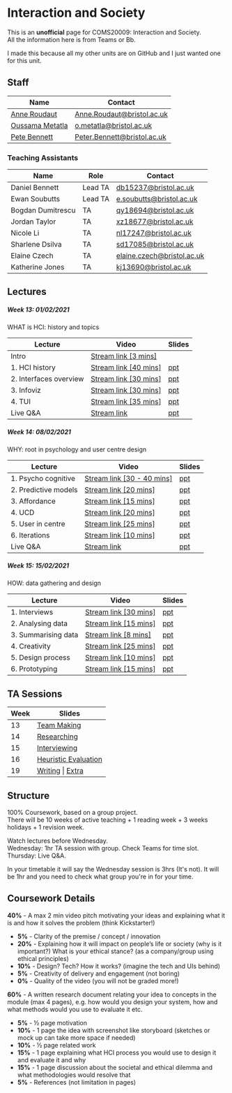 # Interaction and Society
This is an **unofficial** page for COMS20009: Interaction and Society.  
All the information here is from Teams or Bb.

I made this because all my other units are on GitHub and I just wanted one for this unit.

## Staff

| Name | Contact |
| ---- | ------- |
| [Anne Roudaut](https://www.bristol.ac.uk/people/person/Anne-Roudaut-a7b95754-76b9-4a84-aa44-eec954f5c873) | [Anne.Roudaut@bristol.ac.uk](mailto:Anne.Roudaut@bristol.ac.uk) |
| [Oussama Metatla](https://www.bristol.ac.uk/people/person/Oussama-Metatla-d8a0f795-2a01-4509-9b1e-1fa2fd913d74/) | [o.metatla@bristol.ac.uk](mailto:o.metatla@bristol.ac.uk) |
| [Pete Bennett](http://www.peteinfo.com/) | [Peter.Bennett@bristol.ac.uk](mailto:Peter.Bennett@bristol.ac.uk) |

### Teaching Assistants

| Name | Role | Contact |
| ---- |----- | ------- |
| Daniel Bennett | Lead TA | [db15237@bristol.ac.uk](mailto:db15237@bristol.ac.uk) |
| Ewan Soubutts | Lead TA | [e.soubutts@bristol.ac.uk](mailto:e.soubutts@bristol.ac.uk) |
| Bogdan Dumitrescu | TA | [qy18694@bristol.ac.uk](mailto:qy18694@bristol.ac.uk) |
| Jordan Taylor | TA | [xz18677@bristol.ac.uk](mailto:xz18677@bristol.ac.uk) |
| Nicole Li | TA | [nl17247@bristol.ac.uk](mailto:nl17247@bristol.ac.uk) |
| Sharlene Dsilva | TA | [sd17085@bristol.ac.uk](mailto:sd17085@bristol.ac.uk) |
| Elaine Czech | TA | [elaine.czech@bristol.ac.uk](mailto:elaine.czech@bristol.ac.uk) |
| Katherine Jones | TA | [kj13690@bristol.ac.uk](mailto:kj13690@bristol.ac.uk) |

## Lectures

##### Week 13: 01/02/2021

WHAT is HCI: history and topics

| Lecture | Video | Slides |
| ------ | ---- | --- |
| Intro | [Stream link [3 mins]](https://web.microsoftstream.com/video/8002ce9a-6505-4b0f-a199-db0d2b52cd4a) |  |
| 1. HCI history | [Stream link [40 mins]](https://web.microsoftstream.com/video/2deffa4c-c1a2-4489-ae92-f99b660851cd) | [ppt](https://uob.sharepoint.com/:p:/r/teams/grp-InteractionSociety/Shared%20Documents/General/Lectures/WEEK13/Week13-Chunk%201-IntAndSoc-HCIhistory-40min.pptx?d=w0726ccda6f39462590ac67c6ce58610d&csf=1&web=1&e=bLyHJv) |
| 2. Interfaces overview | [Stream link [30 mins]](https://web.microsoftstream.com/video/9d5c85b2-32fe-45de-ae3a-20581a292db8) | [ppt](https://uob.sharepoint.com/:p:/r/teams/grp-InteractionSociety/Shared%20Documents/General/Lectures/WEEK13/Week13-Chunk%202-IntAndSoc-Interfaces%20overview-30min.pptx?d=w56115e39832944209163ee3d50e1feea&csf=1&web=1&e=2afO4H) |
| 3. Infoviz | [Stream link [30 mins]](https://web.microsoftstream.com/video/ec89410d-c5d7-4a89-9d1e-b257244b526f) | [ppt](https://uob.sharepoint.com/:p:/r/teams/grp-InteractionSociety/Shared%20Documents/General/Lectures/WEEK13/Week13-Chunk%203-IntAndSoc-Infoviz-30min.pptx?d=w2e521a7f05f9494ebba616cbfbddc336&csf=1&web=1&e=QcASIF) |
| 4. TUI | [Stream link [35 mins]](https://web.microsoftstream.com/video/a2f515e2-0c26-41a6-aa17-092d90a22e01) | [ppt](https://uob.sharepoint.com/:p:/r/teams/grp-InteractionSociety/Shared%20Documents/General/Lectures/WEEK13/Week13-Chunk%204-IntAndSoc-TUI-35min.pptx?d=we7838b6eefd041a5a565c9f2159cfdab&csf=1&web=1&e=vneH8i) |
| Live Q&A | [Stream link](https://web.microsoftstream.com/video/bb6c697c-930b-4c0b-94c0-a790b1b416f6) | [ppt](https://uob.sharepoint.com/:p:/r/teams/grp-InteractionSociety/Shared%20Documents/General/Lectures/WEEK13/Week13-Chunk%205-IntAndSoc-Introduction.pptx?d=wcd8fe2b27cdc4d0d82ea0ba598f7a3a4&csf=1&web=1&e=MLiVMp) |

##### Week 14: 08/02/2021

WHY: root in psychology and user centre design

| Lecture | Video | Slides |
| ------ | ---- | --- |
| 1. Psycho cognitive | [Stream link [30 - 40 mins]](https://web.microsoftstream.com/video/b160bed6-5465-4141-b3fc-dd4fe293b66f) | [ppt](https://uob.sharepoint.com/:p:/r/teams/grp-InteractionSociety/Shared%20Documents/General/Lectures/WEEK14/Week14-Chunk%201-IntAndSoc-PsychoCognitive-30-40min.pptx?d=wad362f391412414c8ec319e5c71f1103&csf=1&web=1&e=9VWuQ8) |
| 2. Predictive models | [Stream link [20 mins]](https://web.microsoftstream.com/video/ae5775fe-cd00-4a31-b012-d6ca5daa4b88) | [ppt](https://uob.sharepoint.com/:p:/r/teams/grp-InteractionSociety/Shared%20Documents/General/Lectures/WEEK14/Week14-Chunk%202-IntAndSoc-PredictiveModels-20min.pptx?d=wfbdbdc128b0f467b988cb960d053067c&csf=1&web=1&e=Uw0Jd2) |
| 3. Affordance | [Stream link [15 mins]](https://web.microsoftstream.com/video/c1eab9c9-7036-48e5-992f-9b5fa77237f0) | [ppt](https://uob.sharepoint.com/:p:/r/teams/grp-InteractionSociety/Shared%20Documents/General/Lectures/WEEK14/Week14-Chunk%203-IntAndSoc-Affordance-15min.pptx?d=wed07c5d5bfcb4c7eae531aacdcd47445&csf=1&web=1&e=U5qqaq) |
| 4. UCD | [Stream link [20 mins]](https://web.microsoftstream.com/video/84165df4-6c45-4732-b796-8a1f44739ef2) | [ppt](https://uob.sharepoint.com/:p:/r/teams/grp-InteractionSociety/Shared%20Documents/General/Lectures/WEEK14/Week14-Chunk%204-IntAndSoc-UCD-20min.pptx?d=w7cafac71fe9c4e2a91723096447f51d5&csf=1&web=1&e=fGESQt) |
| 5. User in centre | [Stream link [25 mins]](https://web.microsoftstream.com/video/fc51f160-b10b-4239-81cc-f3e355aef625) | [ppt](https://uob.sharepoint.com/:p:/r/teams/grp-InteractionSociety/Shared%20Documents/General/Lectures/WEEK14/Week14-Chunk%205-IntAndSoc-UserInCenter-25min.pptx?d=wb3bbd13d218b47f2865a3bfc1cd00e02&csf=1&web=1&e=utdtCD) |
| 6. Iterations | [Stream link [10 mins]](https://web.microsoftstream.com/video/ea2e909f-ab6d-4fad-8851-47235a148794) | [ppt](https://uob.sharepoint.com/:p:/r/teams/grp-InteractionSociety/Shared%20Documents/General/Lectures/WEEK14/Week14-Chunk%206-IntAndSoc-Iterations-10min.pptx?d=w8460c381b51841428cb1f8b3fa8f2050&csf=1&web=1&e=A6BtKV) |
| Live Q&A | [Stream link](https://web.microsoftstream.com/video/e2ba8c13-b86a-4a2b-b63b-c03822fdda91) | [ppt](https://uob.sharepoint.com/:p:/r/teams/grp-InteractionSociety/Shared%20Documents/General/QA-IntAndSoc-20-21.pptx?d=w8f783a14440c4de98fd98ad02dcab645&csf=1&web=1&e=7rJ3Dn) |

##### Week 15: 15/02/2021

HOW: data gathering and design

| Lecture | Video | Slides |
| ------ | ---- | --- |
| 1. Interviews | [Stream link [30 mins]](https://web.microsoftstream.com/video/6200ee2f-f30a-41de-943c-3c9c152fcef4) | [ppt](https://uob.sharepoint.com/:p:/r/teams/grp-InteractionSociety/Shared%20Documents/General/Lectures/WEEK15/Week15-Chunk%201-IntAndSoc-Interview-30min.pptx?d=w53dd827d230e461e9ecd9618123c7a4e&csf=1&web=1&e=63HxHL) |
| 2. Analysing data| [Stream link [15 mins]](https://web.microsoftstream.com/video/f696a7a1-98d7-4e00-a529-7ca3682aeb2b) | [ppt](https://uob.sharepoint.com/:p:/r/teams/grp-InteractionSociety/Shared%20Documents/General/Lectures/WEEK15/Week15-Chunk%202-IntAndSoc-Needfinding-15min.pptx?d=w7b9116c259f240ca90d39fe01b443b34&csf=1&web=1&e=4AqII0) |
| 3. Summarising data| [Stream link [8 mins]](https://web.microsoftstream.com/video/24615f39-1a8f-423f-9367-6feacb69cf71) | [ppt](https://uob.sharepoint.com/:p:/r/teams/grp-InteractionSociety/Shared%20Documents/General/Lectures/WEEK15/Week15-Chunk%203-IntAndSoc-PersonaScenarioStoryboard-8min.pptx?d=wbdecb0a76e0349bbbe4be795ed5faed3&csf=1&web=1&e=HaqC68) |
| 4. Creativity | [Stream link [25 mins]](https://web.microsoftstream.com/video/e5fafa5c-d8aa-4728-858d-1b31f4d57144) | [ppt](https://uob.sharepoint.com/:p:/r/teams/grp-InteractionSociety/Shared%20Documents/General/Lectures/WEEK15/Week15-Chunk%204-IntAndSoc-Creativity-25min.pptx?d=w5101778f41454193ba4bfabd38e97a43&csf=1&web=1&e=RHoEyN) |
| 5. Design process | [Stream link [10 mins]](https://web.microsoftstream.com/video/ca012fac-3a3e-4840-9c61-7e924a4361c4) | [ppt](https://uob.sharepoint.com/:p:/r/teams/grp-InteractionSociety/Shared%20Documents/General/Lectures/WEEK15/Week15-Chunk%205-IntAndSoc-DesignProcess-10min.pptx?d=wbf252519cc72424d81bd53f498bfeaeb&csf=1&web=1&e=LaPFiF) |
| 6. Prototyping | [Stream link [15 mins]](https://web.microsoftstream.com/video/d56efcd8-8a21-46ff-8795-e2deb9e58a0b) | [ppt](https://uob.sharepoint.com/:p:/r/teams/grp-InteractionSociety/Shared%20Documents/General/Lectures/WEEK15/Week15-Chunk%206-IntAndSoc-Protyping-25min.pptx?d=wdbde6b052424453186a2e1d8ab851f40&csf=1&web=1&e=dnWAyh) |


## TA Sessions

| Week | Slides |
| ---- | ------ |
| 13 | [Team Making](https://uob.sharepoint.com/:p:/r/teams/grp-InteractionSociety/Shared%20Documents/General/TA%20SESSION%20material/CW-week13-teamMaking.pptx?d=we3624dbcbfca40978d1157035272b1e0&csf=1&web=1&e=gL3fKG) |
| 14 | [Researching](https://uob.sharepoint.com/:p:/r/teams/grp-InteractionSociety/Shared%20Documents/General/TA%20SESSION%20material/CW-week14-Researching.pptx?d=wda8a3158e9514bdc9622c71bd3a38e6a&csf=1&web=1&e=O0JJAb) |
| 15 | [Interviewing](https://uob.sharepoint.com/:p:/r/teams/grp-InteractionSociety/Shared%20Documents/General/TA%20SESSION%20material/CW-week15-Interviewing.pptx?d=wa132ea7be8624ab88908296174e606a7&csf=1&web=1&e=BeNG1R) |
| 16 | [Heuristic Evaluation](https://uob.sharepoint.com/:p:/r/teams/grp-InteractionSociety/Shared%20Documents/General/TA%20SESSION%20material/CW-week16-HeuristicEvaluation.pptx?d=w5828f905169b42a3857741dcfd92d125&csf=1&web=1&e=aA5ofO) |
| 19 | [Writing](https://uob.sharepoint.com/:p:/r/teams/grp-InteractionSociety/Shared%20Documents/General/TA%20SESSION%20material/CW-week19-Writting.pptx?d=wae6fc9aceb0240df99530defee147c06&csf=1&web=1&e=OLaJcl) \| [Extra](https://uob.sharepoint.com/:b:/r/teams/grp-InteractionSociety/Shared%20Documents/General/TA%20SESSION%20material/CW-week19-WritingExtra.pdf?csf=1&web=1&e=t4Vq6z) |


## Structure

100% Coursework, based on a group project.  
There will be 10 weeks of active teaching + 1 reading week + 3 weeks holidays + 1 revision week.

Watch lectures before Wednesday.  
Wednesday: 1hr TA session with group. Check Teams for time slot.  
Thursday: Live Q&A.

In your timetable it will say the Wednesday session is 3hrs (It's not). It will be 1hr and you need to check what group you're in for your time.

## Coursework Details

**40%** - A max 2 min video pitch motivating your ideas and explaining what it is and how it solves the problem (think Kickstarter!)
  - **5%** - Clarity of the premise / concept / innovation  
  - **20%** -  Explaining how it will impact on people’s life or society (why is it important?) What is your ethical stance? (as a company/group using ethical principles)  
  - **10%** - Design? Tech? How it works? (imagine the tech and UIs behind)  
  - **5%** - Creativity of delivery and engagement (not boring)  
  - **0%** - Quality of the video (you will not be graded more!)  

**60%** - A written research document relating your idea to concepts in the module (max 4 pages), e.g. how would you design your system, how and what methods would you use to evaluate it etc.  
  - **5%** - ½ page motivation  
  - **10%** - 1 page the idea with screenshot like storyboard (sketches or mock up can take more space if needed)  
  - **10%** - ½ page related work  
  - **15%** - 1 page explaining what HCI process you would use to design it and evaluate it and why  
  - **15%** - 1 page discussion about the societal and ethical dilemma and what methodologies would resolve that   
  - **5%** - References (not limitation in pages)  
 
